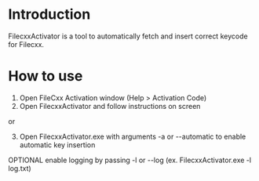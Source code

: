# Introduction

FilecxxActivator is a tool to automatically fetch and insert correct keycode for Filecxx.

# How to use

1. Open FileCxx Activation window (Help > Activation Code)
2. Open FilecxxActivator and follow instructions on screen

or 

3. Open FilecxxActivator.exe with arguments -a or --automatic to enable automatic key insertion

OPTIONAL
enable logging by passing -l <filename> or --log <filename> (ex. FilecxxActivator.exe -l log.txt)